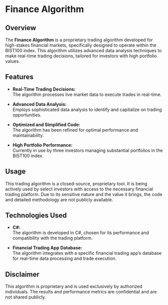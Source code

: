 # Finance Algorithm

## Overview

The **Finance Algorithm** is a proprietary trading algorithm developed for high-stakes financial markets, specifically designed to operate within the BIST100 index. This algorithm utilizes advanced data analysis techniques to make real-time trading decisions, tailored for investors with high portfolio values.

## Features

- **Real-Time Trading Decisions:**  
  The algorithm processes live market data to execute trades in real-time.
  
- **Advanced Data Analysis:**  
  Employs sophisticated data analysis to identify and capitalize on trading opportunities.
  
- **Optimized and Simplified Code:**  
  The algorithm has been refined for optimal performance and maintainability.
  
- **High Portfolio Performance:**  
  Currently in use by three investors managing substantial portfolios in the BIST100 index.

## Usage

This trading algorithm is a closed-source, proprietary tool. It is being actively used by select investors with access to the necessary financial trading platform. Due to its sensitive nature and the value it brings, the code and detailed methodology are not publicly available.

## Technologies Used

- **C#:**  
  The algorithm is developed in C#, chosen for its performance and compatibility with the trading platform.
  
- **Financial Trading App Database:**  
  The algorithm integrates with a specific financial trading app’s database for real-time data processing and trade execution.

## Disclaimer

This algorithm is proprietary and is used exclusively by authorized individuals. The results and performance metrics are confidential and are not shared publicly.
